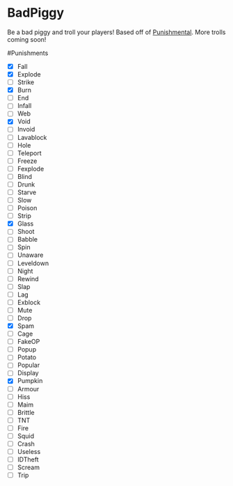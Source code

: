 # BadPiggy
Be a bad piggy and troll your players! Based off of [Punishmental](http://dev.bukkit.org/bukkit-plugins/punishmental/). More trolls coming soon!

#Punishments
- [x] Fall
- [x] Explode 
- [ ] Strike
- [x] Burn
- [ ] End
- [ ] Infall
- [ ] Web
- [x] Void
- [ ] Invoid
- [ ] Lavablock
- [ ] Hole
- [ ] Teleport
- [ ] Freeze
- [ ] Fexplode
- [ ] Blind
- [ ] Drunk
- [ ] Starve
- [ ] Slow
- [ ] Poison
- [ ] Strip
- [x] Glass
- [ ] Shoot
- [ ] Babble
- [ ] Spin
- [ ] Unaware
- [ ] Leveldown
- [ ] Night
- [ ] Rewind
- [ ] Slap
- [ ] Lag
- [ ] Exblock
- [ ] Mute
- [ ] Drop
- [x] Spam
- [ ] Cage
- [ ] FakeOP
- [ ] Popup
- [ ] Potato
- [ ] Popular
- [ ] Display
- [x] Pumpkin
- [ ] Armour 
- [ ] Hiss
- [ ] Maim
- [ ] Brittle
- [ ] TNT
- [ ] Fire
- [ ] Squid
- [ ] Crash
- [ ] Useless
- [ ] IDTheft
- [ ] Scream
- [ ] Trip
